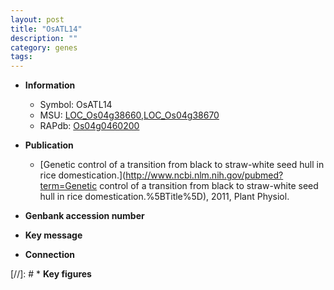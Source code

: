 ```yaml
---
layout: post
title: "OsATL14"
description: ""
category: genes
tags: 
---
```


* **Information**  
    + Symbol: OsATL14  
    + MSU: [LOC_Os04g38660](http://rice.uga.edu/cgi-bin/ORF_infopage.cgi?orf=LOC_Os04g38660),[LOC_Os04g38670](http://rice.uga.edu/cgi-bin/ORF_infopage.cgi?orf=LOC_Os04g38670)  
    + RAPdb: [Os04g0460200](http://rapdb.dna.affrc.go.jp/viewer/gbrowse_details/irgsp1?name=Os04g0460200)  

* **Publication**  
    + [Genetic control of a transition from black to straw-white seed hull in rice domestication.](http://www.ncbi.nlm.nih.gov/pubmed?term=Genetic control of a transition from black to straw-white seed hull in rice domestication.%5BTitle%5D), 2011, Plant Physiol.

* **Genbank accession number**  

* **Key message**  

* **Connection**  

[//]: # * **Key figures**  



